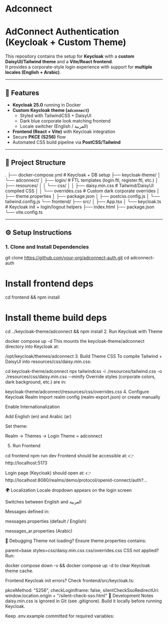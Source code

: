 # Adconnect
# AdConnect Authentication (Keycloak + Custom Theme)

This repository contains the setup for **Keycloak** with a **custom DaisyUI/Tailwind theme** and a **Vite/React frontend**.  
It provides a corporate-style login experience with support for **multiple locales (English + Arabic)**.

---

## 🚀 Features

- **Keycloak 25.0** running in Docker
- **Custom Keycloak theme (`adconnect`)**
  - Styled with TailwindCSS + DaisyUI
  - Dark blue corporate look matching frontend
  - Locale switcher (English / العربية)
- **Frontend (React + Vite)** with Keycloak integration
- Secure **PKCE (S256)** flow
- Automated CSS build pipeline via **PostCSS/Tailwind**

---

## 📂 Project Structure

.
├── docker-compose.yml # Keycloak + DB setup
├── keycloak-theme/
│ └── adconnect/
│ ├── login/ # FTL templates (login.ftl, register.ftl, etc.)
│ ├── resources/
│ │ └── css/
│ │ ├── daisy.min.css # Tailwind/DaisyUI compiled CSS
│ │ └── overrides.css # Custom dark corporate overrides
│ ├── theme.properties
│ ├── package.json
│ ├── postcss.config.js
│ └── tailwind.config.js
└── frontend/
├── src/
│ ├── App.tsx
│ └── keycloak.ts # Keycloak init + login/logout helpers
├── index.html
├── package.json
└── vite.config.ts


---

## ⚙️ Setup Instructions

### 1. Clone and Install Dependencies


git clone https://github.com/your-org/adconnect-auth.git
cd adconnect-auth

# Install frontend deps
cd frontend && npm install

# Install theme build deps
cd ../keycloak-theme/adconnect && npm install
2. Run Keycloak with Theme

docker compose up -d
This mounts the keycloak-theme/adconnect directory into Keycloak at:


/opt/keycloak/themes/adconnect
3. Build Theme CSS
To compile Tailwind + DaisyUI into resources/css/daisy.min.css:


cd keycloak-theme/adconnect
npx tailwindcss -i ./resources/tailwind.css -o ./resources/css/daisy.min.css --minify
Override styles (corporate colors, dark background, etc.) are in:


keycloak-theme/adconnect/resources/css/overrides.css
4. Configure Keycloak Realm
Import realm config (realm-export.json) or create manually

Enable Internationalization

Add English (en) and Arabic (ar)

Set theme:

Realm → Themes → Login Theme = adconnect

5. Run Frontend

cd frontend
npm run dev
Frontend should be accessible at:
👉 http://localhost:5173

Login page (Keycloak) should open at:
👉 http://localhost:8080/realms/demo/protocol/openid-connect/auth?...

🌍 Localization
Locale dropdown appears on the login screen

Switches between English and العربية

Messages defined in:

messages.properties (default / English)

messages_ar.properties (Arabic)

🔧 Debugging
Theme not loading?
Ensure theme.properties contains:


parent=base
styles=css/daisy.min.css css/overrides.css
CSS not applied?
Run:

docker compose down -v && docker compose up -d
to clear Keycloak theme cache.

Frontend Keycloak init errors?
Check frontend/src/keycloak.ts:


pkceMethod: "S256",
checkLoginIframe: false,
silentCheckSsoRedirectUri: window.location.origin + "/silent-check-sso.html"
📝 Development Notes
daisy.min.css is ignored in Git (see .gitignore).
Build it locally before running Keycloak.

Keep .env.example committed for required variables:


